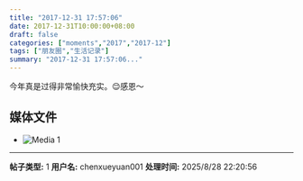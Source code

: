 ```yaml
---
title: "2017-12-31 17:57:06"
date: 2017-12-31T10:00:00+08:00
draft: false
categories: ["moments","2017","2017-12"]
tags: ["朋友圈","生活记录"]
summary: "2017-12-31 17:57:06..."
---
```


今年真是过得非常愉快充实。😌感恩～

## 媒体文件

- ![Media 1](/Moments/photos/2017-12-31/201712311757060.jpg)

---

**帖子类型:** 1
**用户名:** chenxueyuan001
**处理时间:** 2025/8/28 22:20:56